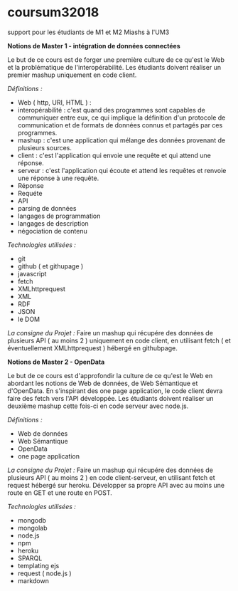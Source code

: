 # coursum32018
support pour les étudiants de M1 et M2 Miashs à l'UM3 

**Notions de Master 1 - intégration de données connectées**

Le but de ce cours est de forger une première culture de ce qu'est le Web et la problématique de l'interopérabilité.
Les étudiants doivent réaliser un premier mashup uniquement en code client.

_Définitions :_

* Web ( http, URI, HTML ) : 
* interopérabilité : c'est quand des programmes sont capables de communiquer entre eux, ce qui implique la définition d'un protocole de communication et de formats de données connus et partagés par ces programmes.
* mashup : c'est une application qui mélange des données provenant de plusieurs sources.
* client : c'est l'application qui envoie une requête et qui attend une réponse.
* serveur : c'est l'application qui écoute et attend les requêtes et renvoie une réponse à une requête.
* Réponse
* Requéte
* API
* parsing de données
* langages de programmation
* langages de description
* négociation de contenu

_Technologies utilisées :_

* git
* github ( et githupage )
* javascript
* fetch
* XMLhttprequest
* XML
* RDF
* JSON
* le DOM

_La consigne du Projet :_
Faire un mashup qui récupére des données de plusieurs API ( au moins 2 ) uniquement en code client, en utilisant fetch ( et éventuellement XMLhttprequest ) hébergé en githubpage.

**Notions de Master 2 - OpenData**

Le but de ce cours est d'approfondir la culture de ce qu'est le Web en abordant les notions de Web de données, de Web Sémantique et d'OpenData. En s'inspirant des one page application, le code client devra faire des fetch vers l'API développée.
Les étudiants doivent réaliser un deuxième mashup cette fois-ci en code serveur avec node.js.

_Définitions :_

* Web de données
* Web Sémantique
* OpenData
* one page application

_La consigne du Projet :_
Faire un mashup qui récupére des données de plusieurs API ( au moins 2 ) en code client-serveur, en utilisant fetch et request hébergé sur heroku.
Développer sa propre API avec au moins une route en GET et une route en POST.

_Technologies utilisées :_

* mongodb
* mongolab
* node.js
* npm
* heroku
* SPARQL
* templating ejs
* request ( node.js )
* markdown
